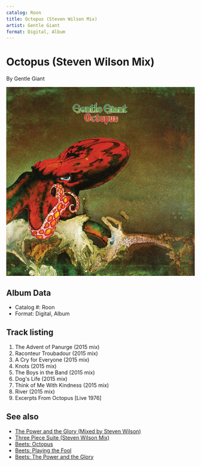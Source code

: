 ```yaml
---
catalog: Roon
title: Octopus (Steven Wilson Mix)
artist: Gentle Giant
format: Digital, Album
---
```


# Octopus (Steven Wilson Mix)

By Gentle Giant

![](../../assets/albumcovers/Gentle_Giant-Octopus_Steven_Wilson_Mix.png)

## Album Data

- Catalog #: Roon
- Format: Digital, Album


## Track listing


1. The Advent of Panurge (2015 mix)
2. Raconteur Troubadour (2015 mix)
3. A Cry for Everyone (2015 mix)
4. Knots (2015 mix)
5. The Boys in the Band (2015 mix)
6. Dog's Life (2015 mix)
7. Think of Me With Kindness (2015 mix)
8. River (2015 mix)
9. Excerpts From Octopus [Live 1976]


## See also

- [The Power and the Glory (Mixed by Steven Wilson)](The_Power_and_the_Glory_Mixed_by_Steven_Wilson.md)
- [Three Piece Suite (Steven Wilson Mix)](Three_Piece_Suite_Steven_Wilson_Mix.md)
- [Beets: Octopus](../../Beets/Gentle_Giant/Octopus.md)
- [Beets: Playing the Fool](../../Beets/Gentle_Giant/Playing_the_Fool.md)
- [Beets: The Power and the Glory](../../Beets/Gentle_Giant/The_Power_and_the_Glory.md)
